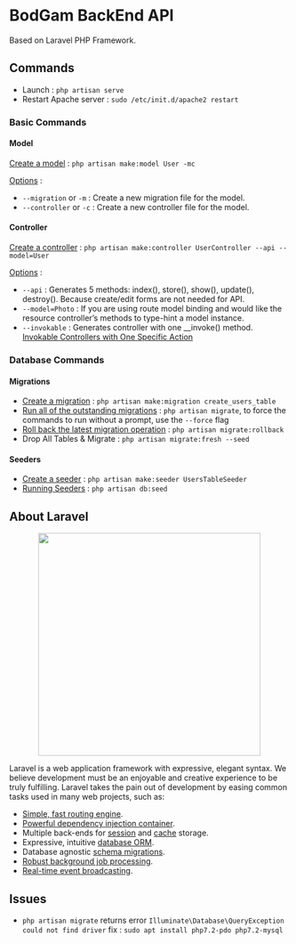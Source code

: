 # BodGam BackEnd API

Based on Laravel PHP Framework.

## Commands

-   Launch : `php artisan serve`
-   Restart Apache server : `sudo /etc/init.d/apache2 restart`

### Basic Commands

#### Model

[Create a model](https://laravel.com/docs/5.8/eloquent#defining-models) : `php artisan make:model User -mc`

[Options](https://quickadminpanel.com/blog/list-of-21-artisan-make-commands-with-parameters/) :

-   `--migration` or `-m` : Create a new migration file for the model.
-   `--controller` or `-c` : Create a new controller file for the model.

#### Controller

[Create a controller](https://laravel.com/docs/5.7/controllers) : `php artisan make:controller UserController --api --model=User`

[Options](https://quickadminpanel.com/blog/list-of-21-artisan-make-commands-with-parameters/) :

-   `--api` : Generates 5 methods: index(), store(), show(), update(), destroy(). Because create/edit forms are not needed for API.
-   `--model=Photo` : If you are using route model binding and would like the resource controller’s methods to type-hint a model instance.
-   `--invokable` : Generates controller with one \_\_invoke() method. [Invokable Controllers with One Specific Action](https://laraveldaily.com/invokable-controllers-with-one-specific-action/)

### Database Commands

#### Migrations

-   [Create a migration](https://laravel.com/docs/7.x/migrations#generating-migrations) : `php artisan make:migration create_users_table`
-   [Run all of the outstanding migrations](https://laravel.com/docs/7.x/migrations#running-migrations) : `php artisan migrate`, to force the commands to run without a prompt, use the `--force` flag
-   [Roll back the latest migration operation](https://laravel.com/docs/7.x/migrations#rolling-back-migrations) : `php artisan migrate:rollback`
-   Drop All Tables & Migrate : `php artisan migrate:fresh --seed`

#### Seeders

-   [Create a seeder](https://laravel.com/docs/7.x/seeding#writing-seeders) : `php artisan make:seeder UsersTableSeeder`
-   [Running Seeders](https://laravel.com/docs/7.x/seeding#running-seeders) : `php artisan db:seed`

## About Laravel

<p align="center"><img src="https://res.cloudinary.com/dtfbvvkyp/image/upload/v1566331377/laravel-logolockup-cmyk-red.svg" width="400"></p>

Laravel is a web application framework with expressive, elegant syntax. We believe development must be an enjoyable and creative experience to be truly fulfilling. Laravel takes the pain out of development by easing common tasks used in many web projects, such as:

-   [Simple, fast routing engine](https://laravel.com/docs/routing).
-   [Powerful dependency injection container](https://laravel.com/docs/container).
-   Multiple back-ends for [session](https://laravel.com/docs/session) and [cache](https://laravel.com/docs/cache) storage.
-   Expressive, intuitive [database ORM](https://laravel.com/docs/eloquent).
-   Database agnostic [schema migrations](https://laravel.com/docs/migrations).
-   [Robust background job processing](https://laravel.com/docs/queues).
-   [Real-time event broadcasting](https://laravel.com/docs/broadcasting).

## Issues

-   `php artisan migrate` returns error `Illuminate\Database\QueryException could not find driver`
    fix : `sudo apt install php7.2-pdo php7.2-mysql`
